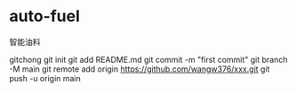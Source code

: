 # auto-fuel
智能油料

gitchong
git init
git add README.md
git commit -m "first commit"
git branch -M main
git remote add origin https://github.com/wangw376/xxx.git
git push -u origin main
